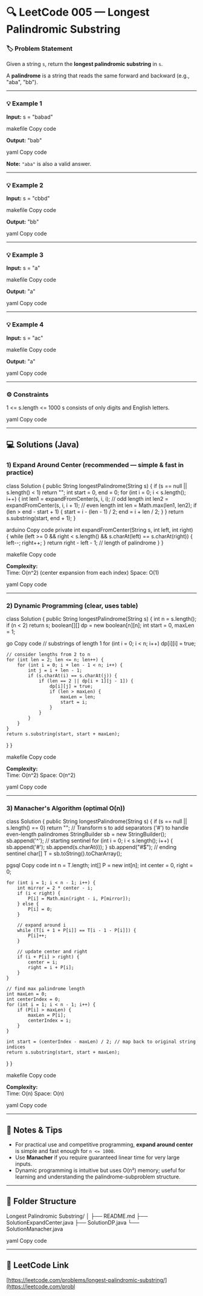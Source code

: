 # 🔍 LeetCode 005 — Longest Palindromic Substring

### 🏷️ Problem Statement
Given a string `s`, return the **longest palindromic substring** in `s`.

A **palindrome** is a string that reads the same forward and backward (e.g., "aba", "bb").

---

### 💡 Example 1
**Input:**
s = "babad"

makefile
Copy code

**Output:**
"bab"

yaml
Copy code

**Note:** `"aba"` is also a valid answer.

---

### 💡 Example 2
**Input:**
s = "cbbd"

makefile
Copy code

**Output:**
"bb"

yaml
Copy code

---

### 💡 Example 3
**Input:**
s = "a"

makefile
Copy code

**Output:**
"a"

yaml
Copy code

---

### 💡 Example 4
**Input:**
s = "ac"

makefile
Copy code

**Output:**
"a"

yaml
Copy code

---

### ⚙️ Constraints
1 <= s.length <= 1000
s consists of only digits and English letters.

yaml
Copy code

---

## 💻 Solutions (Java)

### 1) Expand Around Center (recommended — simple & fast in practice)
class Solution {
public String longestPalindrome(String s) {
if (s == null || s.length() < 1) return "";
int start = 0, end = 0;
for (int i = 0; i < s.length(); i++) {
int len1 = expandFromCenter(s, i, i); // odd length
int len2 = expandFromCenter(s, i, i + 1); // even length
int len = Math.max(len1, len2);
if (len > end - start + 1) {
start = i - (len - 1) / 2;
end = i + len / 2;
}
}
return s.substring(start, end + 1);
}

arduino
Copy code
private int expandFromCenter(String s, int left, int right) {
    while (left >= 0 && right < s.length() && s.charAt(left) == s.charAt(right)) {
        left--;
        right++;
    }
    return right - left - 1; // length of palindrome
}
}

makefile
Copy code

**Complexity:**  
Time: O(n^2) (center expansion from each index)
Space: O(1)

yaml
Copy code

---

### 2) Dynamic Programming (clear, uses table)
class Solution {
public String longestPalindrome(String s) {
int n = s.length();
if (n < 2) return s;
boolean[][] dp = new boolean[n][n];
int start = 0, maxLen = 1;

go
Copy code
    // substrings of length 1
    for (int i = 0; i < n; i++) dp[i][i] = true;

    // consider lengths from 2 to n
    for (int len = 2; len <= n; len++) {
        for (int i = 0; i + len - 1 < n; i++) {
            int j = i + len - 1;
            if (s.charAt(i) == s.charAt(j)) {
                if (len == 2 || dp[i + 1][j - 1]) {
                    dp[i][j] = true;
                    if (len > maxLen) {
                        maxLen = len;
                        start = i;
                    }
                }
            }
        }
    }
    return s.substring(start, start + maxLen);
}
}

makefile
Copy code

**Complexity:**  
Time: O(n^2)
Space: O(n^2)

yaml
Copy code

---

### 3) Manacher's Algorithm (optimal O(n))
class Solution {
public String longestPalindrome(String s) {
if (s == null || s.length() == 0) return "";
// Transform s to add separators ('#') to handle even-length palindromes
StringBuilder sb = new StringBuilder();
sb.append('^'); // starting sentinel
for (int i = 0; i < s.length(); i++) {
sb.append('#');
sb.append(s.charAt(i));
}
sb.append("#$"); // ending sentinel
char[] T = sb.toString().toCharArray();

pgsql
Copy code
    int n = T.length;
    int[] P = new int[n];
    int center = 0, right = 0;

    for (int i = 1; i < n - 1; i++) {
        int mirror = 2 * center - i;
        if (i < right) {
            P[i] = Math.min(right - i, P[mirror]);
        } else {
            P[i] = 0;
        }

        // expand around i
        while (T[i + 1 + P[i]] == T[i - 1 - P[i]]) {
            P[i]++;
        }

        // update center and right
        if (i + P[i] > right) {
            center = i;
            right = i + P[i];
        }
    }

    // find max palindrome length
    int maxLen = 0;
    int centerIndex = 0;
    for (int i = 1; i < n - 1; i++) {
        if (P[i] > maxLen) {
            maxLen = P[i];
            centerIndex = i;
        }
    }

    int start = (centerIndex - maxLen) / 2; // map back to original string indices
    return s.substring(start, start + maxLen);
}
}

makefile
Copy code

**Complexity:**  
Time: O(n)
Space: O(n)

yaml
Copy code

---

## 🧠 Notes & Tips
- For practical use and competitive programming, **expand around center** is simple and fast enough for `n <= 1000`.
- Use **Manacher** if you require guaranteed linear time for very large inputs.
- Dynamic programming is intuitive but uses O(n²) memory; useful for learning and understanding the palindrome-subproblem structure.

---

## 📁 Folder Structure
Longest Palindromic Substring/
│
├── README.md
├── SolutionExpandCenter.java
├── SolutionDP.java
└── SolutionManacher.java

yaml
Copy code

---

## 🔗 LeetCode Link
[https://leetcode.com/problems/longest-palindromic-substring/](https://leetcode.com/probl
